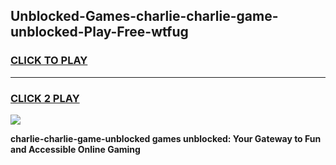 
## Unblocked-Games-charlie-charlie-game-unblocked-Play-Free-wtfug
<h3>
<a href="https://premium76.site?title=charlie-charlie-game-unblocked&ref=09A">CLICK TO PLAY</a></h3>
<hr>

<h3>
<a href="https://premium76.site?title=charlie-charlie-game-unblocked&ref=09A">CLICK 2 PLAY</a>
  
</h3>

<a href="https://premium76.site?title=charlie-charlie-game-unblocked&ref=09A"><img src="https://clearcache.store/games.png"></a>


**charlie-charlie-game-unblocked games unblocked: Your Gateway to Fun and Accessible Online Gaming**
